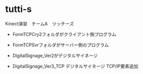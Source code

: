# tutti-s
Kinect演習　チームA　ツッチーズ

* FormTCPCry2フォルダがクライアント側プログラム
* FormTCPSvrフォルダがサーバー側のプログラム

* DigitalSignage_Ver2がデジタルサイネージ 

* DigitalSignage_Ver3_TCP デジタルサイネージ TCP/IP要素追加
